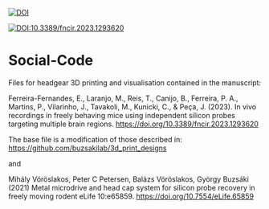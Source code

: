 [![DOI](https://zenodo.org/badge/709427823.svg)](https://zenodo.org/doi/10.5281/zenodo.13316202)

[![DOI:10.3389/fncir.2023.1293620](http://img.shields.io/badge/DOI-10.3389/fncir.2023.1293620-B31B1B.svg)](https://doi.org/10.3389/fncir.2023.1293620)

# Social-Code


Files for headgear 3D printing and visualisation contained in the manuscript:

Ferreira-Fernandes, E., Laranjo, M., Reis, T., Canijo, B., Ferreira, P. A., Martins, P., Vilarinho, J., Tavakoli, M., Kunicki, C., & Peça, J. (2023). In vivo recordings in freely behaving mice using independent silicon probes targeting multiple brain regions. https://doi.org/10.3389/fncir.2023.1293620

The base file is a modification of those described in:
https://github.com/buzsakilab/3d_print_designs

and

Mihály Vöröslakos, Peter C Petersen, Balázs Vöröslakos, György Buzsáki (2021) Metal microdrive and head cap system for silicon probe recovery in freely moving rodent eLife 10:e65859.
https://doi.org/10.7554/eLife.65859
 



